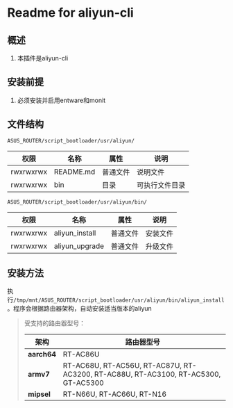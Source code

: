 # Readme for aliyun-cli

## 概述

1. 本插件是aliyun-cli

## 安装前提

1. 必须安装并启用entware和monit

## 文件结构

`ASUS_ROUTER/script_bootloader/usr/aliyun/`

| 权限      | 名称      | 属性     | 说明           |
| --------- | --------- | -------- | -------------- |
| rwxrwxrwx | README.md | 普通文件 | 说明文件       |
| rwxrwxrwx | bin       | 目录     | 可执行文件目录 |

`ASUS_ROUTER/script_bootloader/usr/aliyun/bin/`

| 权限      | 名称           | 属性     | 说明     |
| --------- | -------------- | -------- | -------- |
| rwxrwxrwx | aliyun_install | 普通文件 | 安装文件 |
| rwxrwxrwx | aliyun_upgrade | 普通文件 | 升级文件 |

## 安装方法

执行`/tmp/mnt/ASUS_ROUTER/script_bootloader/usr/aliyun/bin/aliyun_install`。程序会根据路由器架构，自动安装适当版本的aliyun

   > 受支持的路由器型号：
   >
   > | 架构        | 路由器型号                                                                         |
   > | ----------- | ---------------------------------------------------------------------------------- |
   > | **aarch64** | RT-AC86U                                                                           |
   > | **armv7**   | RT-AC68U, RT-AC56U, RT-AC87U, RT-AC3200, RT-AC88U, RT-AC3100, RT-AC5300, GT-AC5300 |
   > | **mipsel**  | RT-N66U, RT-AC66U, RT-N16                                                          |